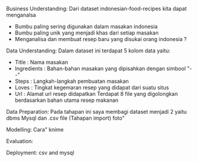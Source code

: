 Business Understanding:
Dari dataset indonesian-food-recipes kita dapat menganalsa
- Bumbu paling sering digunakan dalam masakan indonesia
- Bumbu paling unik yang menjadi khas dari setiap masakan
- Menganalisa dan membuat resep baru yang disukai orang indonesia ?

Data Understanding:
Dalam dataset ini terdapat 5 kolom data yaitu:
- Title : Nama masakan
- Ingredients : Bahan-bahan masakan yang dipisahkan dengan simbool "--"
- Steps : Langkah-langkah pembuatan masakan
- Loves : Tingkat kegemaran resep yang didapat dari suatu situs
- Url : Alamat url resep didapatkan
Terdapat 8 file yang digolongkan berdasarkan bahan utama resep makanan

Data Preparation:
Pada tahapan ini saya membagi dataset menjadi 2 yaitu dbms Mysql dan .csv file
(Tahapan import)
foto"

Modelling:
Cara" knime

Evaluation:

Deployment:
csv and mysql
